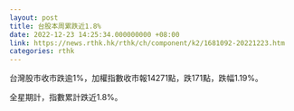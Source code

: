 ```yaml
---
layout: post
title: 台股本周累跌近1.8%
date: 2022-12-23 14:25:34.000000000 +08:00
link: https://news.rthk.hk/rthk/ch/component/k2/1681092-20221223.htm
categories: rthk
---
```


台灣股市收市跌逾1%，加權指數收市報14271點，跌171點，跌幅1.19%。

全星期計，指數累計跌近1.8%。
